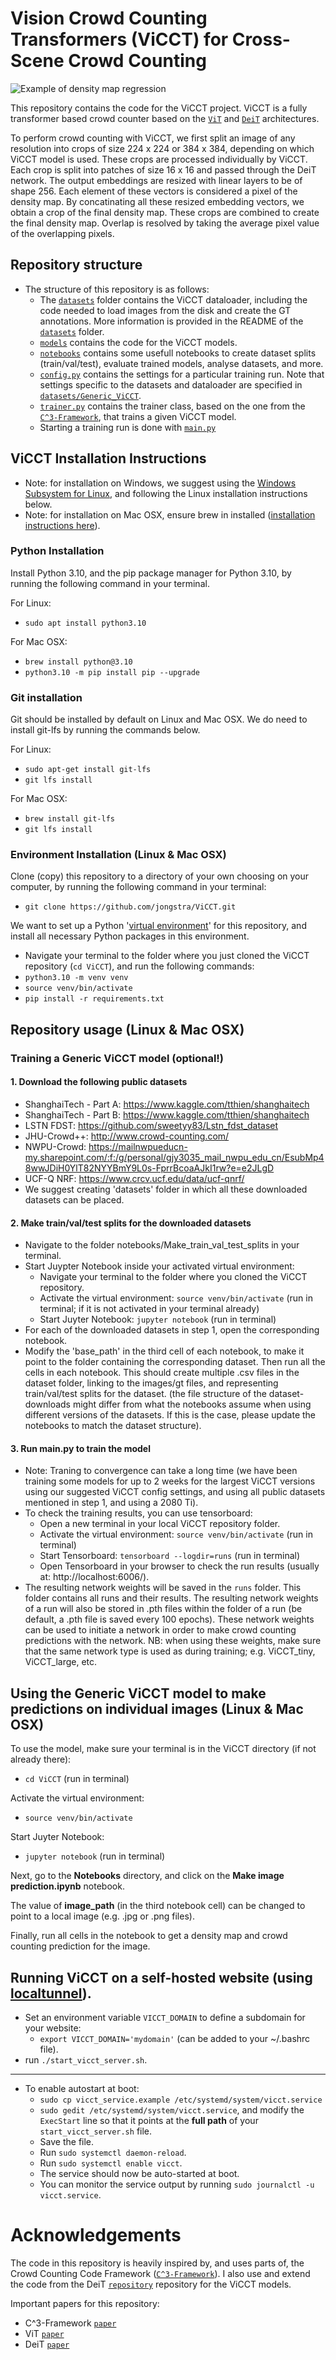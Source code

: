 # Vision Crowd Counting Transformers (ViCCT) for Cross-Scene Crowd Counting

![Example of density map regression](./misc/example_images/ViCCT_architecture.jpg?raw=true "ViCCT architecture")

This repository contains the code for the ViCCT project. ViCCT is a fully transformer based crowd counter based on the [`ViT`](https://arxiv.org/abs/2010.11929) and [`DeiT`](https://arxiv.org/abs/2012.12877) architectures.


To perform crowd counting with ViCCT, we first split an image of any resolution into crops of size 224 x 224 or 384 x 384, depending on which ViCCT model is used. These crops are processed individually by ViCCT. Each crop is split into patches of size 16 x 16 and passed through the DeiT network. The output embeddings are resized with linear layers to be of shape 256. Each element of these vectors is considered a pixel of the density map. By concatinating all these resized embedding vectors, we obtain a crop of the final density map. These crops are combined to create the final density map. Overlap is resolved by taking the average pixel value of the overlapping pixels.


## Repository structure

* The structure of this repository is as follows:
  * The [`datasets`](/datasets) folder contains the ViCCT dataloader, including the code needed to load images from the disk and create the GT annotations. More information is provided in the README of the [`datasets`](/datasets) folder.
  * [`models`](/models) contains the code for the ViCCT models.
  * [`notebooks`](/notebooks) contains some usefull notebooks to create dataset splits (train/val/test), evaluate trained models, analyse datasets, and more.
  * [`config.py`](config.py) contains the settings for a particular training run. Note that settings specific to the datasets and dataloader are specified in [`datasets/Generic_ViCCT`](/datasets/Generic_ViCCT).
  * [`trainer.py`](trainer.py) contains the trainer class, based on the one from the [`C^3-Framework`](https://arxiv.org/abs/1907.02724), that trains a given ViCCT model.
  * Starting a training run is done with [`main.py`](main.py)


## ViCCT Installation Instructions
- Note: for installation on Windows, we suggest using the [Windows Subsystem for Linux](https://docs.microsoft.com/en-us/windows/wsl/install), and following the Linux installation instructions below.
- Note: for installation on Mac OSX, ensure brew in installed ([installation instructions here](https://brew.sh/)).


### Python Installation
Install Python 3.10, and the pip package manager for Python 3.10, by running the following command in your terminal.

For Linux:
- `sudo apt install python3.10`

For Mac OSX:
- `brew install python@3.10`
- `python3.10 -m pip install pip --upgrade`


### Git installation
Git should be installed by default on Linux and Mac OSX. We do need to install git-lfs by running the commands below.

For Linux:
- `sudo apt-get install git-lfs`
- `git lfs install`

For Mac OSX:
- `brew install git-lfs`
- `git lfs install`


### Environment Installation (Linux & Mac OSX)
Clone (copy) this repository to a directory of your own choosing on your computer, by running the following command in your terminal:
- `git clone https://github.com/jongstra/ViCCT.git`

We want to set up a Python '[virtual environment](https://docs.python.org/3/library/venv.html#:~:text=A%20virtual%20environment%20is%20a,part%20of%20your%20operating%20system.)' for this repository, and install all necessary Python packages in this environment.
- Navigate your terminal to the folder where you just cloned the ViCCT repository (`cd ViCCT`), and run the following commands:
- `python3.10 -m venv venv`
- `source venv/bin/activate`
- `pip install -r requirements.txt`


## Repository usage (Linux & Mac OSX)

### Training a Generic ViCCT model (optional!)
#### 1. Download the following public datasets
- ShanghaiTech - Part A: https://www.kaggle.com/tthien/shanghaitech
- ShanghaiTech - Part B: https://www.kaggle.com/tthien/shanghaitech
- LSTN FDST: https://github.com/sweetyy83/Lstn_fdst_dataset
- JHU-Crowd++: http://www.crowd-counting.com/
- NWPU-Crowd: https://mailnwpueducn-my.sharepoint.com/:f:/g/personal/gjy3035_mail_nwpu_edu_cn/EsubMp48wwJDiH0YlT82NYYBmY9L0s-FprrBcoaAJkI1rw?e=e2JLgD
- UCF-Q NRF: https://www.crcv.ucf.edu/data/ucf-qnrf/
- We suggest creating 'datasets' folder in which all these downloaded datasets can be placed.


#### 2. Make train/val/test splits for the downloaded datasets
- Navigate to the folder notebooks/Make_train_val_test_splits in your terminal.
- Start Juypter Notebook inside your activated virtual environment:
  - Navigate your terminal to the folder where you cloned the ViCCT repository.
  - Activate the virtual environment: `source venv/bin/activate` (run in terminal; if it is not activated in your terminal already)
  - Start Juyter Notebook: `jupyter notebook` (run in terminal)
- For each of the downloaded datasets in step 1, open the corresponding notebook.
- Modify the 'base_path' in the third cell of each notebook, to make it point to the folder containing the corresponding dataset. Then run all the cells in each notebook. This should create multiple .csv files in the dataset folder, linking to the images/gt files, and representing train/val/test splits for the dataset. (the file structure of the dataset-downloads might differ from what the notebooks assume when using different versions of the datasets. If this is the case, please update the notebooks to match the dataset structure).


#### 3. Run main.py to train the model
- Note: Traning to convergence can take a long time (we have been training some models for up to 2 weeks for the largest ViCCT versions using our suggested ViCCT config settings, and using all public datasets mentioned in step 1, and using a 2080 Ti).
- To check the training results, you can use tensorboard:
  - Open a new terminal in your local ViCCT repository folder.
  - Activate the virtual environment: `source venv/bin/activate` (run in terminal)
  - Start Tensorboard: `tensorboard --logdir=runs` (run in terminal)
  - Open Tensorboard in your browser to check the run results (usually at: http://localhost:6006/).
- The resulting network weights will be saved in the `runs` folder. This folder contains all runs and their results. The resulting network weights of a run will also be stored in .pth files within the folder of a run (be default, a .pth file is saved every 100 epochs). These network weights can be used to initiate a network in order to make crowd counting predictions with the network. NB: when using these weights, make sure that the same network type is used as during training; e.g. ViCCT_tiny, ViCCT_large, etc.


## Using the Generic ViCCT model to make predictions on individual images (Linux & Mac OSX)
To use the model, make sure your terminal is in the ViCCT directory (if not already there):
- `cd ViCCT` (run in terminal)

Activate the virtual environment:
- `source venv/bin/activate`

Start Juyter Notebook:
- `jupyter notebook` (run in terminal)

Next, go to the **Notebooks** directory, and click on the **Make image prediction.ipynb** notebook.

The value of **image_path** (in the third notebook cell) can be changed to point to a local image (e.g. .jpg or .png files).

Finally, run all cells in the notebook to get a density map and crowd counting prediction for the image.


## Running ViCCT on a self-hosted website (using [localtunnel](https://theboroer.github.io/localtunnel-www/)).
- Set an environment variable `VICCT_DOMAIN` to define a subdomain for your website:
  - `export VICCT_DOMAIN='mydomain'` (can be added to your ~/.bashrc file).
- run `./start_vicct_server.sh`.
-----
- To enable autostart at boot:
  - `sudo cp vicct_service.example /etc/systemd/system/vicct.service`
  - `sudo gedit /etc/systemd/system/vicct.service`, and modify the `ExecStart` line so that it points at the **full path** of your `start_vicct_server.sh` file.
  - Save the file.
  - Run `sudo systemctl daemon-reload`.
  - Run `sudo systemctl enable vicct`.
  - The service should now be auto-started at boot.
  - You can monitor the service output by running `sudo journalctl -u vicct.service`.


# Acknowledgements
The code in this repository is heavily inspired by, and uses parts of, the Crowd Counting Code Framework ([`C^3-Framework`](https://github.com/gjy3035/C-3-Framework)). I also use and extend the code from the DeiT [`repository`](https://github.com/facebookresearch/deit) repository for the ViCCT models.

Important papers for this repository:
 - C^3-Framework [`paper`](https://arxiv.org/abs/1907.02724)
 - ViT [`paper`](https://arxiv.org/abs/2010.11929)
 - DeiT [`paper`](https://arxiv.org/abs/2012.12877)
